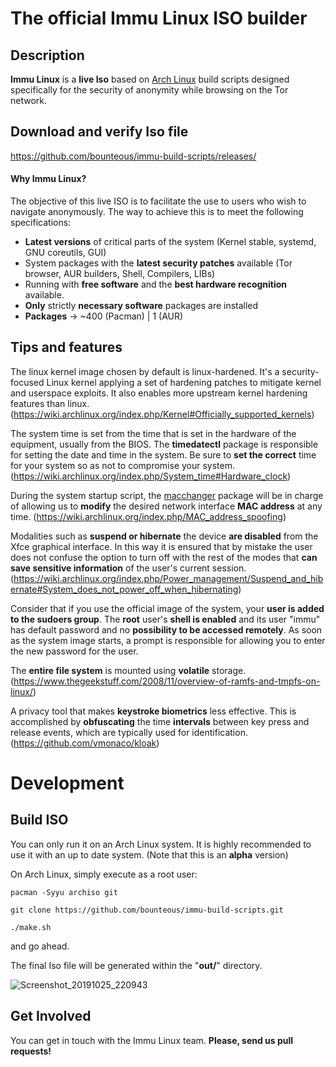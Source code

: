 # The official Immu Linux ISO builder

## Description

**Immu Linux** is a **live Iso** based on <a href="https://www.archlinux.org/">Arch Linux</a> build scripts designed specifically for the security of anonymity while browsing on the Tor network.


## Download and verify Iso file
https://github.com/bounteous/immu-build-scripts/releases/

#### Why Immu Linux?

The objective of this live ISO is to facilitate the use to users who wish to navigate anonymously. The way to achieve this is to meet the following specifications:

- **Latest versions** of critical parts of the system (Kernel stable, systemd, GNU coreutils, GUI)
- System packages with the **latest security patches** available (Tor browser, AUR builders, Shell, Compilers, LIBs)
- Running with **free software** and the **best hardware recognition** available.
- **Only** strictly **necessary software** packages are installed
- **Packages** -> ~400 (Pacman) | 1 (AUR)

## Tips and features

The linux kernel image chosen by default is linux-hardened. It's a security-focused Linux kernel applying a set of hardening patches to mitigate kernel and userspace exploits. It also enables more upstream kernel hardening features than linux.
(https://wiki.archlinux.org/index.php/Kernel#Officially_supported_kernels)

The system time is set from the time that is set in the hardware of the equipment, usually from the BIOS. The **timedatectl** package is responsible for setting the date and time in the system. Be sure to **set the correct** time for your system so as not to compromise your system.
(https://wiki.archlinux.org/index.php/System_time#Hardware_clock)


During the system startup script, the <a href="https://www.archlinux.org/packages/community/x86_64/macchanger/">macchanger</a> package will be in charge of allowing us to **modify** the desired network interface **MAC address** at any time.
(https://wiki.archlinux.org/index.php/MAC_address_spoofing)

Modalities such as **suspend or hibernate** the device **are disabled** from the Xfce graphical interface. In this way it is ensured that by mistake the user does not confuse the option to turn off with the rest of the modes that **can save sensitive information** of the user's current session.
(https://wiki.archlinux.org/index.php/Power_management/Suspend_and_hibernate#System_does_not_power_off_when_hibernating)

Consider that if you use the official image of the system, your **user is added to the sudoers group**. The **root** user's **shell is enabled** and its user "immu" has default password and no **possibility to be accessed remotely**. As soon as the system image starts, a prompt is responsible for allowing you to enter the new password for the user.

The **entire file system** is mounted using **volatile** storage.
(https://www.thegeekstuff.com/2008/11/overview-of-ramfs-and-tmpfs-on-linux/)

A privacy tool that makes **keystroke biometrics** less effective. This is accomplished by **obfuscating** the time **intervals** between key press and release events, which are typically used for identification.
(https://github.com/vmonaco/kloak)

# Development

## Build ISO

You can only run it on an Arch Linux system. It is highly recommended to use it with an up to date system. (Note that this is an **alpha** version)

On Arch Linux, simply execute as a root user:
```
pacman -Syyu archiso git
```
```
git clone https://github.com/bounteous/immu-build-scripts.git
```
```
./make.sh
```
and go ahead.

The final Iso file will be generated within the "**out/**" directory.

![Screenshot_20191025_220943](https://user-images.githubusercontent.com/16175933/67605652-3e525080-f77f-11e9-84a6-9fad211ba66a.png)

## Get Involved

You can get in touch with the Immu Linux team. 
**Please, send us pull requests!**
